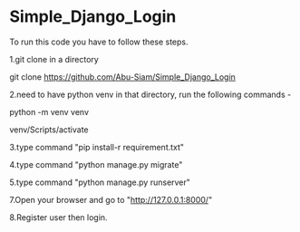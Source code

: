 # Simple_Django_Login

To run this code you have to follow these steps.

1.git clone in a directory

git clone https://github.com/Abu-Siam/Simple_Django_Login

2.need to have python venv in that directory, run the following commands - 

python -m venv venv

venv/Scripts/activate

3.type command "pip install-r requirement.txt"

4.type command "python manage.py migrate"

5.type command "python manage.py runserver"

7.Open your browser and go to "http://127.0.0.1:8000/" 

8.Register user then login.
